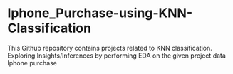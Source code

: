 # Iphone_Purchase-using-KNN-Classification
This Github repository contains projects related to KNN classification. Exploring Insights/Inferences by performing EDA on the given project data Iphone purchase
